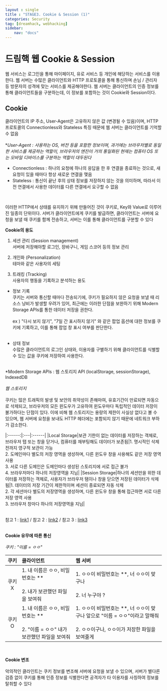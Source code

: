 ```yaml
---
layout : single
title : "STAGE3. Cookie & Session (1)"
categories: Security
tag: [dreamhack, webhacking]
sidebar:
    nav: "docs"
---
```

# 드림핵 웹 Cookie & Session
웹 서비스는 로그인을 통해 마이페이지, 유로 서비스 등 개인에 해당하는 서비스를 이용한다. 웹 서버는 수많은 클라이언트와 HTTP 프로토콜을 통해 통신하며 손님 / 관리자 등 방문자의 성격에 맞는 서비스를 제공해야한다.
웹 서버는 클라이언트의 인증 정보를 통해 클라이언트들을 구분하는데, 이 정보를 포함하는 것이 Cookie와 Session이다.

## Cookie
클라이언트의 IP 주소, User-Agent은 고유하지 않은 값 (변경될 수 있음)이며, HTTP 프로토콜의 Connectionless와 Stateless 특징 때문에 웹 서버는 클라이언트를 기억할 수 없음<br><br>
**User-Agent : 사용하는 OS, 버전 등을 포함한 정보이며, 과거에는 브라우저별로 동일한 서비스를 제공하는 역할이, 브라우저의 엔진이 거의 통일화된 현재는 컴퓨터 OS 또는 모바일 디바이스를 구분하는 역할이 대두된다*<br>
- Connectionless : 하나의 요청에 하나의 응답을 한 후 연결을 종료하는 것으로, 새 요청이 있을 때마다 항상 새로운 연결을 맺음
- Stateless : 통신이 끝난 후의 상태 정보를 저장하지 않는 것을 의미하며, 따라서 이전 연결에서 사용한 데이터를 다른 연결에서 요구할 수 없음
<br>

이러한 HTTP에서 상태를 유지하기 위해 만들어진 것이 쿠키로, Key와 Value로 이루어진 일종의 단위이다. 서버가 클라이언트에게 쿠키를 발급하면, 클라이언트는 서버에 요청을 보낼 때 쿠키를 함께 전송하고, 서버는 이를 통해 클라이언트를 구분할 수 있다

**Cookie의 용도**<br>
1. 세션 관리 (Session management)<br>
서버에 저장해야할 로그인, 장바구니, 게임 스코어 등의 정보 관리

2. 개인화 (Personalization)<br>
테마와 같은 사용자의 세팅

3. 트래킹 (Tracking)<br>
사용자의 행동을 기록하고 분석하는 용도

- 정보 기록<br>
쿠키는 서버와 통신할 때마다 전송되기에, 쿠키가 필요하지 않은 요청을 보낼 때 리소스 낭비가 발생할 우려가 있어, 최근에는 이러한 단점을 보완하기 위해 Modern Storage APIs를 통한 데이터 저장을 권한다.<br><br>
ex ) "다시 보지 않기", "7일 간 표시하지 않기" 와 같은 팝업 옵션에 대한 정보를 쿠키에 기록하고, 이를 통해 팝업 창 표시 여부를 판단한다. <br><br>

- 상태 정보 <br>
수많은 클라이언트의 로그인 상태와, 이용자를 구별하기 위해 클라이언트를 식별할 수 있는 값을 쿠키에 저장하여 사용한다.<br><br>

*Modern Storage APIs : 웹 스토리지 API (localStorage, sessionStorage), IndexedDB<br><br>
*웹 스토리지*<br><br>
쿠키는 많은 트래픽의 발생 및 보안의 취약성이 존해마여, 유효기간이 만료되면 자동으로 삭제되고, 브라우저의 모든 윈도우가 고유하여 윈도우마다 독립적인 데이터 저장이 불가하다는 단점이 있다. 이에 비해 웹 스토리지는 용량의 제한이 사실상 없다고 볼 수 있으며, 웹 서버에 요청을 보내도 HTTP 헤더에는 포함되지 않기 때문에 네트워크 부하가 감소한다.


|:------:|:---|:------|
|Local Storage|보관 기한이 없는 데이터를 저장하는 객체로, 브라우저 탭 또는 창을 닫거나, 컴퓨터를 재부팅해도 데이터가 보존됨|1. 명시적인 삭제 전까지 영구적 보관이 가능<br>2. 도메인마다 별도의 저장 영역을 생성하며, 다른 윈도우 창을 사용해도 같은 저장 영역 사용<br>3. 서로 다른 도메인은 도메인마다 생성된 스토리지에 서로 접근 불가<br>4. 브라우저마다 하나의 저장영역을 지님|
|Session Storage|하나의 세션만을 위한 데이터를 저장하는 객체로, 사용자가 브라우저 탬이나 창을 닫으면 저장된 데이터가 삭제됨|1. 데이터의 저장 기간이 제한적이며 세션이 종료되면 자동 삭제<br>2. 각 세션마다 별도의 저장영역을 생성하며, 다른 윈도우 창을 통해 접근하면 서로 다른 저장 영역 사용<br>3. 브라우저 창마다 하나의 저장영역을 지님|

<br>
참고 1 : <a href = "https://blog.naver.com/hj_kim97/222589502109">link1</a> / 
참고 2 : <a href = "https://blog.naver.com/phongdaegi/222093156060">link2</a> /
참고 3 : <a href = "https://blog.naver.com/crud0626/222580021128">link3</a>
<br><br>

**Cookie 유무에 따른 통신**<br><br>
*쿠키 : "이름 = ㅇㅇ"*

|쿠키|클라이언트|웹 서버|
|:------:|:---|:------|
|쿠키 X|1. 내 이름은 ㅇㅇ, 비밀번호는 **<br><br> 2. 내가 보관했던 파일을 보여줘 |1. ㅇㅇ이 비밀번호는 **, 너 ㅇㅇ이 맞구나<br><br>2. 너 누구야 ?|
|쿠키 O|1. 내 이름은 ㅇㅇ, 비밀번호는 **<br><br> 2. "이름 = ㅇㅇ" 내가 보관했던 파일을 보여줘 |1. ㅇㅇ이 비밀번호는 **, 너 ㅇㅇ이 맞구나 앞으로 "이름 = ㅇㅇ"이라고 말해줘<br><br>2. ㅇㅇ이구나, ㅇㅇ이가 저장한 파일을 보여줄게|

<br>

**Cookie 변조**<br><br>
악의적인 클라인트는 쿠키 정보를 변조해 서버에 요청을 보낼 수 있으며, 서버가 별다른 검증 없이 쿠키를 통해 인증 정보를 식별한다면 공격자가 타 이용자를 사칭하여 정보를 탈취할 수 있다